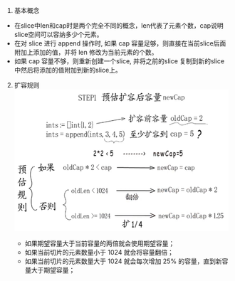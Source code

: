 1. 基本概念
* 在slice中len和cap时是两个完全不同的概念，len代表了元素个数，cap说明slice空间可以容纳多少个元素。
* 在对 slice 进行 append 操作时, 如果 cap 容量足够，则直接在当前slice后面附加上添加的值，并将 len 修改为当前元素的个数。
* 如果 cap 容量不够，则重新创建一个slice, 并将之前的slice 复制到新的slice中然后将添加的值附加到新的slice上。


2. 扩容规则         
![avater](扩容.png)

    * 如果期望容量大于当前容量的两倍就会使用期望容量；
    * 如果当前切片的元素数量小于 1024 就会将容量翻倍；
    * 如果当前切片的元素数量大于 1024 就会每次增加 25% 的容量，直到新容量大于期望容量；